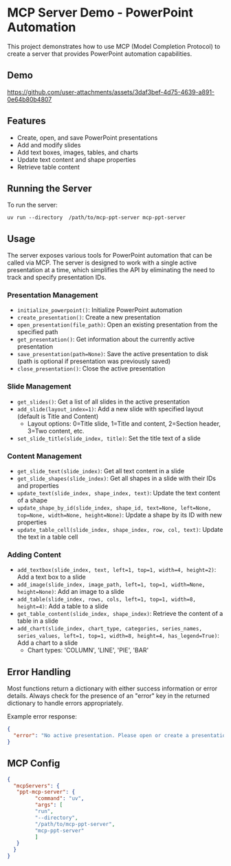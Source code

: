 # MCP Server Demo - PowerPoint Automation

This project demonstrates how to use MCP (Model Completion Protocol) to create a server that provides PowerPoint automation capabilities.

## Demo

https://github.com/user-attachments/assets/3daf3bef-4d75-4639-a891-0e64b80b4807

## Features

- Create, open, and save PowerPoint presentations
- Add and modify slides
- Add text boxes, images, tables, and charts
- Update text content and shape properties
- Retrieve table content

## Running the Server

To run the server:

```
uv run --directory  /path/to/mcp-ppt-server mcp-ppt-server 
```

## Usage

The server exposes various tools for PowerPoint automation that can be called via MCP. The server is designed to work with a single active presentation at a time, which simplifies the API by eliminating the need to track and specify presentation IDs.

### Presentation Management
- `initialize_powerpoint()`: Initialize PowerPoint automation
- `create_presentation()`: Create a new presentation
- `open_presentation(file_path)`: Open an existing presentation from the specified path
- `get_presentation()`: Get information about the currently active presentation
- `save_presentation(path=None)`: Save the active presentation to disk (path is optional if presentation was previously saved)
- `close_presentation()`: Close the active presentation

### Slide Management
- `get_slides()`: Get a list of all slides in the active presentation
- `add_slide(layout_index=1)`: Add a new slide with specified layout (default is Title and Content)
  - Layout options: 0=Title slide, 1=Title and content, 2=Section header, 3=Two content, etc.
- `set_slide_title(slide_index, title)`: Set the title text of a slide

### Content Management
- `get_slide_text(slide_index)`: Get all text content in a slide
- `get_slide_shapes(slide_index)`: Get all shapes in a slide with their IDs and properties
- `update_text(slide_index, shape_index, text)`: Update the text content of a shape
- `update_shape_by_id(slide_index, shape_id, text=None, left=None, top=None, width=None, height=None)`: Update a shape by its ID with new properties
- `update_table_cell(slide_index, shape_index, row, col, text)`: Update the text in a table cell

### Adding Content
- `add_textbox(slide_index, text, left=1, top=1, width=4, height=2)`: Add a text box to a slide
- `add_image(slide_index, image_path, left=1, top=1, width=None, height=None)`: Add an image to a slide
- `add_table(slide_index, rows, cols, left=1, top=1, width=8, height=4)`: Add a table to a slide
- `get_table_content(slide_index, shape_index)`: Retrieve the content of a table in a slide
- `add_chart(slide_index, chart_type, categories, series_names, series_values, left=1, top=1, width=8, height=4, has_legend=True)`: Add a chart to a slide
  - Chart types: 'COLUMN', 'LINE', 'PIE', 'BAR'

## Error Handling

Most functions return a dictionary with either success information or error details. Always check for the presence of an "error" key in the returned dictionary to handle errors appropriately.

Example error response:
```json
{
  "error": "No active presentation. Please open or create a presentation first."
}
```

## MCP Config

```json
{
  "mcpServers": {
   "ppt-mcp-server": {
         "command": "uv",
         "args": [
         "run",
         "--directory",
         "/path/to/mcp-ppt-server",
         "mcp-ppt-server"
         ]
   }
  }
}
```
